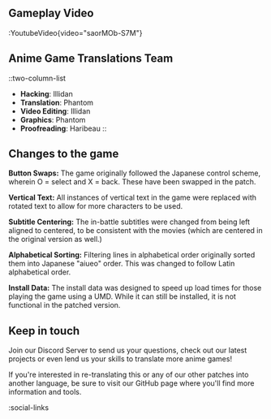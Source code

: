 ## Gameplay Video
:YoutubeVideo{video="saorMOb-S7M"}

## Anime Game Translations Team
::two-column-list
- **Hacking**: Illidan
- **Translation**: Phantom
- **Video Editing**: Illidan
- **Graphics**: Phantom
- **Proofreading**: Haribeau
::

## Changes to the game
**Button Swaps:**
The game originally followed the Japanese control scheme, wherein O = select and X = back. These have been swapped in the patch.

**Vertical Text:**
All instances of vertical text in the game were replaced with rotated text to allow for more characters to be used.

**Subtitle Centering:**
The in-battle subtitles were changed from being left aligned to centered, to be consistent with the movies (which are centered in the original version as well.) 

**Alphabetical Sorting:**
Filtering lines in alphabetical order originally sorted them into Japanese "aiueo" order. This was changed to follow Latin alphabetical order.

**Install Data:**
The install data was designed to speed up load times for those playing the game using a UMD. While it can still be installed, it is not functional in the patched version.

## Keep in touch
Join our Discord Server to send us your questions, check out our latest projects or even lend us your skills to translate more anime games!

If you're interested in re-translating this or any of our other patches into another language, be sure to visit our GitHub page where you'll find more information and tools.

<!-- Social media, Discord and blog buttons -->
:social-links